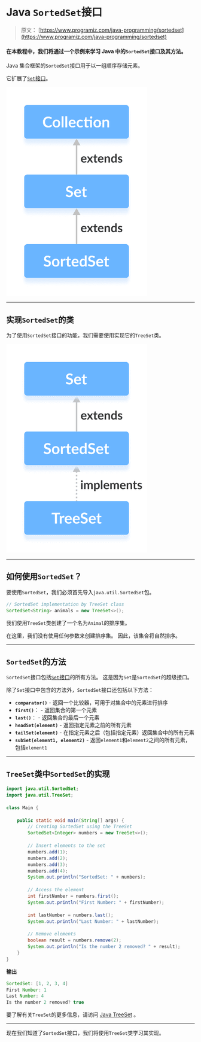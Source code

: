 # Java `SortedSet`接口

> 原文： [https://www.programiz.com/java-programming/sortedset](https://www.programiz.com/java-programming/sortedset)

#### 在本教程中，我们将通过一个示例来学习 Java 中的`SortedSet`接口及其方法。

Java 集合框架的`SortedSet`接口用于以一组顺序存储元素。

它扩展了[`Set`接口](/java-programming/set "Java Set Interface")。

![The Java SortedSet interface extends the Set interface.](img/77c7227b6da796d6ba63926fb8b75e07.png)

* * *

## 实现`SortedSet`的类

为了使用`SortedSet`接口的功能，我们需要使用实现它的`TreeSet`类。

![The Java TreeSet class implements the SortedSet interface.](img/b4c6ce0d5ef0a9ceea4a01fffb736058.png)

* * *

## 如何使用`SortedSet`？

要使用`SortedSet`，我们必须首先导入`java.util.SortedSet`包。

```java
// SortedSet implementation by TreeSet class
SortedSet<String> animals = new TreeSet<>(); 
```

我们使用`TreeSet`类创建了一个名为`Animal`的排序集。

在这里，我们没有使用任何参数来创建排序集。 因此，该集合将自然排序。

* * *

## `SortedSet`的方法

`SortedSet`接口包括[`Set`接口](/java-programming/set "Java Set Interface")的所有方法。 这是因为`Set`是`SortedSet`的超级接口。

除了`Set`接口中包含的方法外，`SortedSet`接口还包括以下方法：

*   **`comparator()`** - 返回一个比较器，可用于对集合中的元素进行排序
*   **`first()`**： - 返回集合的第一个元素
*   **`last()`**： - 返回集合的最后一个元素
*   **`headSet(element)`** - 返回指定元素之前的所有元素
*   **`tailSet(element)`** - 在指定元素之后（包括指定元素）返回集合中的所有元素
*   **`subSet(element1, element2)`** - 返回`element1`和`element2`之间的所有元素，包括`element1`

* * *

## `TreeSet`类中`SortedSet`的实现

```java
import java.util.SortedSet;
import java.util.TreeSet;

class Main {

    public static void main(String[] args) {
        // Creating SortedSet using the TreeSet
        SortedSet<Integer> numbers = new TreeSet<>();

        // Insert elements to the set
        numbers.add(1);
        numbers.add(2);
        numbers.add(3);
        numbers.add(4);
        System.out.println("SortedSet: " + numbers);

        // Access the element
        int firstNumber = numbers.first();
        System.out.println("First Number: " + firstNumber);

        int lastNumber = numbers.last();
        System.out.println("Last Number: " + lastNumber);

        // Remove elements
        boolean result = numbers.remove(2);
        System.out.println("Is the number 2 removed? " + result);
    }
} 
```

**输出**

```java
SortedSet: [1, 2, 3, 4]
First Number: 1
Last Number: 4
Is the number 2 removed? true 
```

要了解有关`TreeSet`的更多信息，请访问 [Java TreeSet](/java-programming/treeset "Java TreeSet Class") 。

* * *

现在我们知道了`SortedSet`接口，我们将使用`TreeSet`类学习其实现。